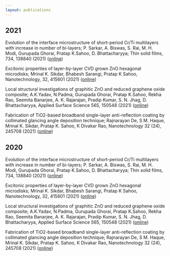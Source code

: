 ```yaml
---
layout: publications
---
```

## 2021

Evolution of the interface microstructure of short-period Cr/Ti multilayers with increase in number of bi-layers; P. Sarkar, A. Biswas, S. Rai, M. H. Modi, Gurupada Ghorai, Pratap K.Sahoo, D. Bhattacharyya; Thin solid films, 734, 138840 (2021) ([online](https://doi.org/10.1016/j.tsf.2021.138840))

Excitonic properties of layer-by-layer CVD grown ZnO hexagonal microdisks; Mrinal K. Sikdar, Bhabesh Sarangi, Pratap K Sahoo, Nanotechnology, 32, 415601 (2021) ([online](https://doi.org/10.1088/1361-6528/ac1096))

Local structural investigations of graphitic ZnO and reduced graphene oxide composite; A.K.Yadav, N.Padma, Gurupada Ghorai, Pratap K.Sahoo, Rekha Rao, Seemita Banarjee, A. K. Rajarajan, Pradip Kumar, S. N. Jhag, D. Bhattacharyya, Applied Surface Science 565, 150548 (2021) ([online](https://doi.org/10.1016/j.apsusc.2021.150548))

Fabrication of TiO2-based broadband single-layer anti-reflection coating by collimated glancing angle deposition technique; Rajnarayan De, S M. Haque, Mrinal K. Sikdar, Pratap K. Sahoo, K Divakar Rao, Nanotechnology 32 (24), 245708 (2021) ([online](https://iopscience.iop.org/article/10.1088/1361-6528/abeb98))

## 2020

Evolution of the interface microstructure of short-period Cr/Ti multilayers with increase in number of bi-layers; P. Sarkar, A. Biswas, S. Rai, M. H. Modi, Gurupada Ghorai, Pratap K.Sahoo, D. Bhattacharyya; Thin solid films, 734, 138840 (2021) ([online](https://doi.org/10.1016/j.tsf.2021.138840))

Excitonic properties of layer-by-layer CVD grown ZnO hexagonal microdisks; Mrinal K. Sikdar, Bhabesh Sarangi, Pratap K Sahoo, Nanotechnology, 32, 415601 (2021) ([online](https://doi.org/10.1088/1361-6528/ac1096))

Local structural investigations of graphitic ZnO and reduced graphene oxide composite; A.K.Yadav, N.Padma, Gurupada Ghorai, Pratap K.Sahoo, Rekha Rao, Seemita Banarjee, A. K. Rajarajan, Pradip Kumar, S. N. Jhag, D. Bhattacharyya, Applied Surface Science 565, 150548 (2021) ([online](https://doi.org/10.1016/j.apsusc.2021.150548))

Fabrication of TiO2-based broadband single-layer anti-reflection coating by collimated glancing angle deposition technique; Rajnarayan De, S M. Haque, Mrinal K. Sikdar, Pratap K. Sahoo, K Divakar Rao, Nanotechnology 32 (24), 245708 (2021) ([online](https://iopscience.iop.org/article/10.1088/1361-6528/abeb98))